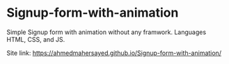 # Signup-form-with-animation

Simple Signup form with animation without any framwork. Languages HTML, CSS, and JS.

Site link: https://ahmedmahersayed.github.io/Signup-form-with-animation/

